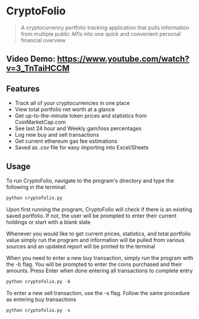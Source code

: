 # **CryptoFolio**

>A cryptocurrency portfolio tracking application that pulls information from multiple public APIs into one quick and convenient personal financial overview

## Video Demo: <https://www.youtube.com/watch?v=3_TnTaiHCCM>

## Features

* Track all of your cryptocurrencies in one place
* View total portfolio net worth at a glance
* Get up-to-the-minute token prices and statistics from CoinMarketCap.com
* See last 24 hour and Weekly gain/loss percentages
* Log new buy and sell transactions
* Get current ethereum gas fee estimations
* Saved as .csv file for easy importing into Excel/Sheets

## Usage


To run CryptoFolio, navigate to the program's directory and type the following in the terminal:

```python
python cryptofolio.py
```

Upon first running the program, CryptoFolio will check if there is an existing saved portfolio. If not, the user will be prompted to enter their current holdings or start with a blank slate

Whenever you would like to get current prices, statistics, and total portfolio value simply run the program and information will be pulled from various sources and an updated report will be printed to the terminal

When you need to enter a new buy transaction, simply run the program with the -b flag. You will be prompted to enter the coins purchased and their amounts. Press Enter when done entering all transactions to complete entry

```python
python cryptofolio.py -b
```

To enter a new sell transaction, use the -s flag. Follow the same procedure as entering buy transactions

```python
python cryptofolio.py -s
```
